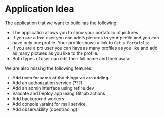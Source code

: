 # Application Idea

The application that we want to build has the following:
- The application allows you to show your portafolio of pictures
- If you are a free user you can add 5 pictures to your profile and you can have only one profile. Your profile shows a link to `Get a Portafolio`.
- If you are a pro user you can have as many profiles as you like and add as many pictures as you like to the profile.
- Both types of user can edit their full name and their avatar

We are also missing the following features:
- Add tests for some of the things we are adding.
- Add an authorization service (???)
- Add an admin interface using refine.dev
- Validate and Deploy app using Github actions
- Add background workers
- Add console varaint for mail service
- Add observability (opentracing)
